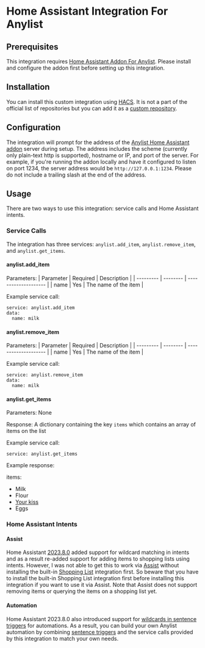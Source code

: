 # Home Assistant Integration For Anylist

## Prerequisites
This integration requires [Home Assistant Addon For Anylist](https://github.com/kevdliu/hassio-addon-anylist). Please install and configure the addon first before setting up this integration.

## Installation
You can install this custom integration using [HACS](https://hacs.xyz/). It is not a part of the official list of repositories but you can add it as a [custom repository](https://hacs.xyz/docs/faq/custom_repositories/).

## Configuration
The integration will prompt for the address of the [Anylist Home Assistant addon](https://github.com/kevdliu/hassio-addon-anylist) server during setup. The address includes the scheme (currently only plain-text http is supported), hostname or IP, and port of the server. For example, if you're running the addon locally and have it configured to listen on port 1234, the server address would be `http://127.0.0.1:1234`. Please do not include a trailing slash at the end of the address. 

## Usage
There are two ways to use this integration: service calls and Home Assistant intents. 

### Service Calls
The integration has three services: `anylist.add_item`, `anylist.remove_item`, and `anylist.get_items`.


#### anylist.add_item
Parameters:
| Parameter | Required | Description          |
| --------- | -------- | -------------------- |
| name      | Yes      | The name of the item |

Example service call:
```
service: anylist.add_item
data:
  name: milk
```


#### anylist.remove_item
Parameters:
| Parameter | Required | Description          |
| --------- | -------- | -------------------- |
| name      | Yes      | The name of the item |

Example service call:
```
service: anylist.remove_item
data:
  name: milk
```


#### anylist.get_items
Parameters: None

Response: A dictionary containing the key `items` which contains an array of items on the list

Example service call:
```
service: anylist.get_items
```

Example response:

items:
  - Milk
  - Flour
  - [Your kiss](https://www.youtube.com/watch?v=lsHld-iArOc)
  - Eggs


### Home Assistant Intents

#### Assist
Home Assistant [2023.8.0](https://www.home-assistant.io/blog/2023/08/02/release-20238/) added support for wildcard matching in intents and as a result re-added support for adding items to shopping lists using intents. However, I was not able to get this to work via [Assist](https://www.home-assistant.io/voice_control/) without installing the built-in [Shopping List](https://www.home-assistant.io/integrations/shopping_list/) integration first. So beware that you have to install the built-in Shopping List integration first before installing this integration if you want to use it via Assist. Note that Assist does not support removing items or querying the items on a shopping list yet. 

#### Automation
Home Assistant 2023.8.0 also introduced support for [wildcards in sentence triggers](https://www.home-assistant.io/blog/2023/08/02/release-20238/#wildcard-support-for-sentence-triggers) for automations. As a result, you can build your own Anylist automation by combining [sentence triggers](https://www.home-assistant.io/docs/automation/trigger/#sentence-trigger) and the service calls provided by this integration to match your own needs. 
